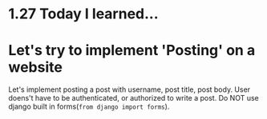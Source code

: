 # 1.27 Today I learned...

# Let's try to implement 'Posting' on a website

Let's implement posting a post with username, post title, post body. User doens't have to be authenticated, or authorized to write a post. Do NOT use django built in forms(`from django import forms`). 


